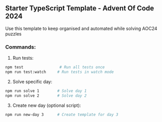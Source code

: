 ## Starter TypeScript Template - Advent Of Code 2024

Use this template to keep organised and automated while solving AOC24 puzzles

### Commands:

1. Run tests:

```bash
npm test                # Run all tests once
npm run test:watch     # Run tests in watch mode
```

2. Solve specific day:

```bash
npm run solve 1        # Solve day 1
npm run solve 2        # Solve day 2
```

3. Create new day (optional script):

```bash
npm run new-day 3      # Create template for day 3
```

